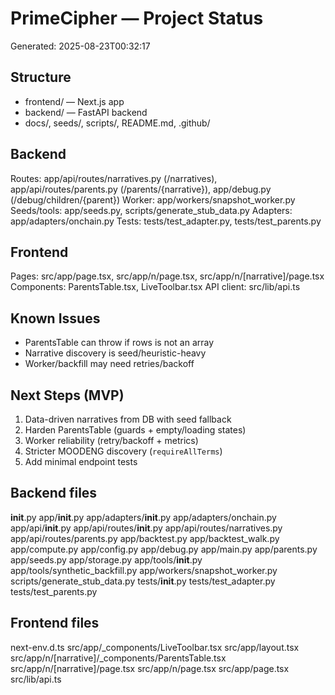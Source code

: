 # PrimeCipher — Project Status
Generated: 2025-08-23T00:32:17

## Structure
- frontend/ — Next.js app
- backend/ — FastAPI backend
- docs/, seeds/, scripts/, README.md, .github/

## Backend
Routes: app/api/routes/narratives.py (/narratives), app/api/routes/parents.py (/parents/{narrative}), app/debug.py (/debug/children/{parent})
Worker: app/workers/snapshot_worker.py
Seeds/tools: app/seeds.py, scripts/generate_stub_data.py
Adapters: app/adapters/onchain.py
Tests: tests/test_adapter.py, tests/test_parents.py

## Frontend
Pages: src/app/page.tsx, src/app/n/page.tsx, src/app/n/[narrative]/page.tsx
Components: ParentsTable.tsx, LiveToolbar.tsx
API client: src/lib/api.ts

## Known Issues
- ParentsTable can throw if rows is not an array
- Narrative discovery is seed/heuristic-heavy
- Worker/backfill may need retries/backoff

## Next Steps (MVP)
1) Data-driven narratives from DB with seed fallback
2) Harden ParentsTable (guards + empty/loading states)
3) Worker reliability (retry/backoff + metrics)
4) Stricter MOODENG discovery (`requireAllTerms`)
5) Add minimal endpoint tests

## Backend files
__init__.py
app/__init__.py
app/adapters/__init__.py
app/adapters/onchain.py
app/api/__init__.py
app/api/routes/__init__.py
app/api/routes/narratives.py
app/api/routes/parents.py
app/backtest.py
app/backtest_walk.py
app/compute.py
app/config.py
app/debug.py
app/main.py
app/parents.py
app/seeds.py
app/storage.py
app/tools/__init__.py
app/tools/synthetic_backfill.py
app/workers/snapshot_worker.py
scripts/generate_stub_data.py
tests/__init__.py
tests/test_adapter.py
tests/test_parents.py

## Frontend files
next-env.d.ts
src/app/_components/LiveToolbar.tsx
src/app/layout.tsx
src/app/n/[narrative]/_components/ParentsTable.tsx
src/app/n/[narrative]/page.tsx
src/app/n/page.tsx
src/app/page.tsx
src/lib/api.ts
